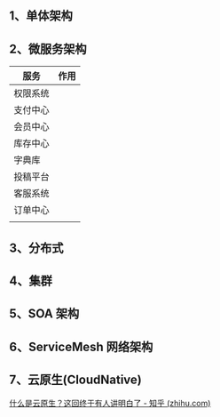 ## 1、单体架构



## 2、微服务架构



| 服务     | 作用 |
| -------- | ---- |
| 权限系统 |      |
| 支付中心 |      |
| 会员中心 |      |
| 库存中心 |      |
| 字典库   |      |
| 投稿平台 |      |
| 客服系统 |      |
| 订单中心 |      |
|          |      |





## 3、分布式



## 4、集群





## 5、SOA 架构



## 6、ServiceMesh 网络架构





## 7、云原生(CloudNative)

[什么是云原生？这回终于有人讲明白了 - 知乎 (zhihu.com)](https://zhuanlan.zhihu.com/p/150190166)



